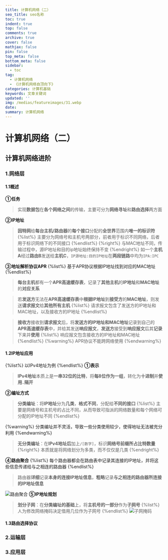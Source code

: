 ```yaml
---
title: 计算机网络（二）
seo_title: seo名称
toc: true
indent: true
top: false
comments: true
archive: true
cover: false
mathjax: false
pin: false
top_meta: false
bottom_meta: false
sidebar:
  - toc
tag:
  - 计算机网络
  - 《计算机网络自顶向下》
categories: 计算机基础
keywords: 文章关键词
updated: ''
img: /medias/featureimages/31.webp
date:
summary: 计算机网络
---
```

# 计算机网络（二）
## 计算机网络进阶
### 1.网络层
#### 1.1概述
**①任务**
>实现**数据包**在**各个网络之间**的传输，主要可分为**网络寻址**和**路由选择**两方面

**②IP地址**
>**因特网**给**每台主机/路由器**的**每个接口**分配的**全世界**范围内**唯一的标识符**
{%list%}
主要分为网络号和主机号两部分，前者用于标识不同网络，后者用于标识网络下的不同接口
{%endlist%}
{%right%}
与MAC地址不同，传输过程中，源IP地址和目的ip地址始终保持不变
{%endright%}
>如一个**主机A**经过**路由B**发送给**主机C**，`IP源地址:目的IP地址`在**两段链路**中均为`IPA:IPC`

**③地址解析协议APR**
{%list%}
基于APR协议根据IP地址找到对应的MAC地址
{%endlist%}
>**每台主机**都有一个**APR高速缓存表**，记录了**其他主机**的**IP地址**和**MAC地址**的**对应关系**

>若**发送方**无法在**APR高速缓存表**中**根据IP地址**到**接受方**的**MAC地址**，则发送**请求报文**给**其他所有主机**
{%list%}
请求报文包含了发送方的IP地址和MAC地址，以及接收方的IP地址
{%endlist%}

>**接收方**接收到**请求报文**后，将**发送方的IP地址和MAC地址**记录到自己的**APR高速缓存表**中，并给其发送**响应报文**，**发送方**接受到**响应报文**后其**记录**下来并**使用**
{%list%}
响应报文包含接收方的IP地址和MAC地址
{%endlist%}
{%warning%}
APR协议不能跨网络使用
{%endwarning%}

#### 1.2IP地址应用
{%list%}
以IPv4地址为例
{%endlist%}
**①表示**
>**IPv4地址**本质上是**一串32位的比特**，将**每8位作为一组**，转化为**十进制**并**使用`.`隔开**

**②编址方式**
>**分类编址**：将**IP地址**分为**几类**，**格式不同**，分配给**不同的接口**
{%list%}
主要是网络号和主机号的占比不同，从而导致可指派的网络数量和每个网络可分配的IP地址不同
{%endlist%}

{%warning%}
分类编址并不灵活，导致一些分类使用较少，使得地址无法被充分利用
{%endwarning%}
>**无分类编址**：在**IPv4地址后**加上`/[数字]`，标识**网络号前缀所占比特数量**
{%right%}
本质就是将网络划分为多类，而不仅仅是几类
{%endright%}

**④路由聚合**
{%list%}
每个路由器都会在路由表中记录其连接的IP地址，并将这些信息传递给与之相连的路由器
{%endlist%}
>路由器**详细**记录**本身的连接IP地址信息**，**粗略**记录**与之相连的路由器所连接的IP地址信息**

![路由聚合](/image/JW_7.png)
**⑤IP地址规划**
>**划分子网**：在**分类编址的基础**上，将**主机号的一部分**作为**子网号**
{%list%}
人为修改网络掩码决定借用几位作为子网号
{%endlist%}
![子网掩码](/image/JW_6.png)
#### 1.3路由选择协议
### 2.运输层


### 3.应用层